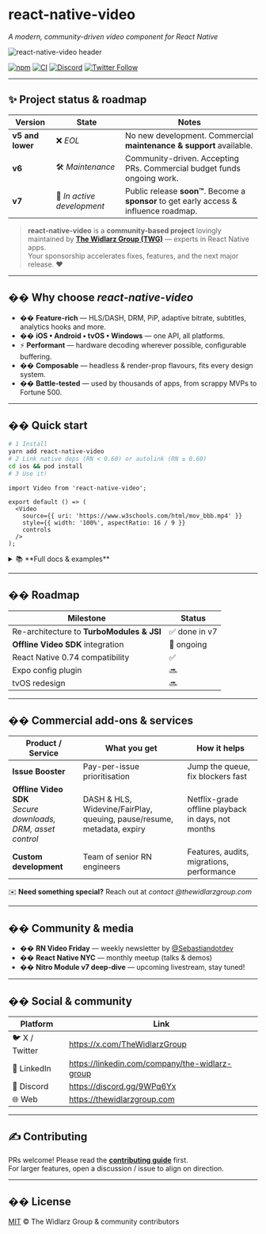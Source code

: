 # react-native-video  
*A modern, community-driven video component for React Native*

![react-native-video header](https://raw.githubusercontent.com/TheWidlarzGroup/react-native-video/master/.github/header.svg)

[![npm](https://img.shields.io/npm/v/react-native-video?label=npm&logo=npm)](https://www.npmjs.com/package/react-native-video)
[![CI](https://img.shields.io/github/actions/workflow/status/TheWidlarzGroup/react-native-video/ci.yml?label=CI)](https://github.com/TheWidlarzGroup/react-native-video/actions)
[![Discord](https://img.shields.io/discord/932583855555648562?label=Discord&logo=discord)](https://discord.gg/9WPq6Yx)
[![Twitter Follow](https://img.shields.io/twitter/follow/TheWidlarzGroup?style=social)](https://twitter.com/TheWidlarzGroup)

---

## ✨ Project status & roadmap

| Version | State | Notes |
|---------|-------|-------|
| **v5 and lower** | ❌ *EOL* | No new development. Commercial **maintenance & support** available. |
| **v6** | 🛠 *Maintenance* | Community-driven. Accepting PRs. Commercial budget funds ongoing work. |
| **v7** | 🚀 *In active development* | Public release **soon™**. Become a **sponsor** to get early access & influence roadmap. |

> **react-native-video** is a **community-based project** lovingly maintained by **[The Widlarz Group (TWG)](https://thewidlarzgroup.com)** — experts in React Native apps.  
> Your sponsorship accelerates fixes, features, and the next major release. ❤️

---

## �� Why choose *react-native-video*

- �� **Feature-rich** — HLS/DASH, DRM, PiP, adaptive bitrate, subtitles, analytics hooks and more.  
- �� **iOS • Android • tvOS • Windows** — one API, all platforms.  
- ⚡️ **Performant** — hardware decoding wherever possible, configurable buffering.  
- �� **Composable** — headless & render-prop flavours, fits every design system.  
- �� **Battle-tested** — used by thousands of apps, from scrappy MVPs to Fortune 500.

---

## �� Quick start

```bash
# 1 Install
yarn add react-native-video
# 2 Link native deps (RN < 0.60) or autolink (RN ≥ 0.60)
cd ios && pod install
# 3 Use it!
```

```tsx
import Video from 'react-native-video';

export default () => (
  <Video
    source={{ uri: 'https://www.w3schools.com/html/mov_bbb.mp4' }}
    style={{ width: '100%', aspectRatio: 16 / 9 }}
    controls
  />
);
```

<details>
<summary>📚 **Full docs & examples**</summary>

- Installation  
- API reference  
- Events  
- Adaptive streaming  
- DRM (Widevine / FairPlay)  
- Subtitles  
- Buffering strategies  
- Custom UI  
- Troubleshooting  

</details>

---

## �� Roadmap

| Milestone | Status |
|-----------|--------|
| Re-architecture to **TurboModules & JSI** | ✅ done in v7 |
| **Offline Video SDK** integration | 🚧 ongoing |
| React Native 0.74 compatibility | ✅ |
| Expo config plugin | 🔜 |
| tvOS redesign | 🔜 |

---

## �� Commercial add-ons & services

| Product / Service | What you get | How it helps |
|-------------------|--------------|--------------|
| **Issue Booster** | Pay-per-issue prioritisation | Jump the queue, fix blockers fast |
| **Offline Video SDK** <br>_Secure downloads, DRM, asset control_ | DASH & HLS, Widevine/FairPlay, queuing, pause/resume, metadata, expiry | Netflix-grade offline playback in days, not months |
| **Custom development** | Team of senior RN engineers | Features, audits, migrations, performance |

✉️ **Need something special?** Reach out at *contact @thewidlarzgroup.com*

---

## �� Community & media

- �� **RN Video Friday** — weekly newsletter by [@Sebastiandotdev](https://x.com/Sebastiandotdev)  
- �� **React Native NYC** — monthly meetup (talks & demos)  
- �� **Nitro Module v7 deep-dive** — upcoming livestream, stay tuned!  

---

## �� Social & community

| Platform | Link |
|----------|------|
| 🐦 X / Twitter | <https://x.com/TheWidlarzGroup> |
| 💼 LinkedIn | <https://linkedin.com/company/the-widlarz-group> |
| 💬 Discord | <https://discord.gg/9WPq6Yx> |
| 🌐 Web | <https://thewidlarzgroup.com> |

---

## ✍️ Contributing

PRs welcome! Please read the **[contributing guide](CONTRIBUTING.md)** first.  
For larger features, open a discussion / issue to align on direction.

---

## �� License

[MIT](LICENSE) © The Widlarz Group & community contributors